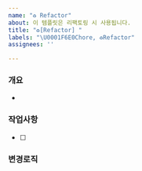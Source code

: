 ```yaml
---
name: "♻️ Refactor"
about: 이 템플릿은 리팩토링 시 사용됩니다.
title: "♻️[Refactor] "
labels: "\U0001F6E0️Chore, ♻️Refactor"
assignees: ''

---
```


### 개요
- 

### 작업사항

- [ ] 

### 변경로직